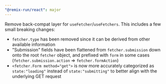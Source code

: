 ```yaml
---
"@remix-run/react": major
---
```


Remove back-compat layer for `useFetcher`/`useFetchers`.  This includes a few small breaking changes:
* `fetcher.type` has been removed since it can be derived from other available information
* "Submission" fields have been flattened from `fetcher.submission` down onto the root `fetcher` object, and prefixed with `form` in some cases (`fetcher.submission.action` => `fetcher.formAction`)
* `<fetcher.Form method="get">` is now more accurately categorized as `state:"loading"` instead of `state:"submitting"` to better align with the underlying GET request
